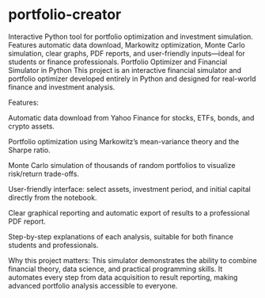 # portfolio-creator
Interactive Python tool for portfolio optimization and investment simulation. Features automatic data download, Markowitz optimization, Monte Carlo simulation, clear graphs, PDF reports, and user-friendly inputs—ideal for students or finance professionals.
Portfolio Optimizer and Financial Simulator in Python
This project is an interactive financial simulator and portfolio optimizer developed entirely in Python and designed for real-world finance and investment analysis.

Features:

Automatic data download from Yahoo Finance for stocks, ETFs, bonds, and crypto assets.

Portfolio optimization using Markowitz’s mean-variance theory and the Sharpe ratio.

Monte Carlo simulation of thousands of random portfolios to visualize risk/return trade-offs.

User-friendly interface: select assets, investment period, and initial capital directly from the notebook.

Clear graphical reporting and automatic export of results to a professional PDF report.

Step-by-step explanations of each analysis, suitable for both finance students and professionals.

Why this project matters:
This simulator demonstrates the ability to combine financial theory, data science, and practical programming skills. It automates every step from data acquisition to result reporting, making advanced portfolio analysis accessible to everyone.
